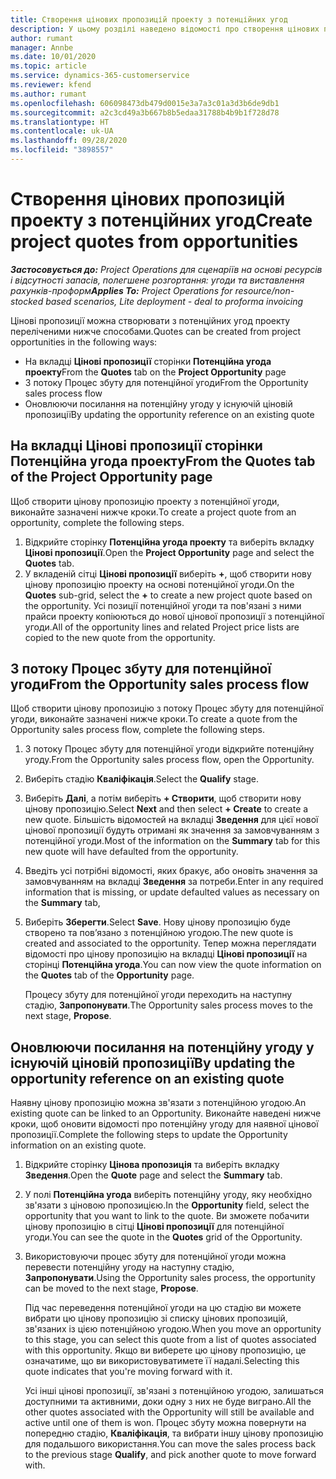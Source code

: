 ```yaml
---
title: Створення цінових пропозицій проекту з потенційних угод
description: У цьому розділі наведено відомості про створення цінових пропозицій проекту з потенційних угод.
author: rumant
manager: Annbe
ms.date: 10/01/2020
ms.topic: article
ms.service: dynamics-365-customerservice
ms.reviewer: kfend
ms.author: rumant
ms.openlocfilehash: 606098473db479d0015e3a7a3c01a3d3b6de9db1
ms.sourcegitcommit: a2c3cd49a3b667b8b5edaa31788b4b9b1f728d78
ms.translationtype: HT
ms.contentlocale: uk-UA
ms.lasthandoff: 09/28/2020
ms.locfileid: "3898557"
---
```

# <a name="create-project-quotes-from-opportunities"></a><span data-ttu-id="9c63a-103">Створення цінових пропозицій проекту з потенційних угод</span><span class="sxs-lookup"><span data-stu-id="9c63a-103">Create project quotes from opportunities</span></span>

<span data-ttu-id="9c63a-104">_**Застосовується до:** Project Operations для сценаріїв на основі ресурсів і відсутності запасів, полегшене розгортання: угоди та виставлення рахунків-проформ_</span><span class="sxs-lookup"><span data-stu-id="9c63a-104">_**Applies To:** Project Operations for resource/non-stocked based scenarios, Lite deployment - deal to proforma invoicing_</span></span>

<span data-ttu-id="9c63a-105">Цінові пропозиції можна створювати з потенційних угод проекту переліченими нижче способами.</span><span class="sxs-lookup"><span data-stu-id="9c63a-105">Quotes can be created from project opportunities in the following ways:</span></span>

- <span data-ttu-id="9c63a-106">На вкладці **Цінові пропозиції** сторінки **Потенційна угода проекту**</span><span class="sxs-lookup"><span data-stu-id="9c63a-106">From the **Quotes** tab on the **Project Opportunity** page</span></span>
- <span data-ttu-id="9c63a-107">З потоку Процес збуту для потенційної угоди</span><span class="sxs-lookup"><span data-stu-id="9c63a-107">From the Opportunity sales process flow</span></span>
- <span data-ttu-id="9c63a-108">Оновлюючи посилання на потенційну угоду у існуючій ціновій пропозиції</span><span class="sxs-lookup"><span data-stu-id="9c63a-108">By updating the opportunity reference on an existing quote</span></span>

## <a name="from-the-quotes-tab-of-the-project-opportunity-page"></a><span data-ttu-id="9c63a-109">На вкладці Цінові пропозиції сторінки Потенційна угода проекту</span><span class="sxs-lookup"><span data-stu-id="9c63a-109">From the Quotes tab of the Project Opportunity page</span></span>

<span data-ttu-id="9c63a-110">Щоб створити цінову пропозицію проекту з потенційної угоди, виконайте зазначені нижче кроки.</span><span class="sxs-lookup"><span data-stu-id="9c63a-110">To create a project quote from an opportunity, complete the following steps.</span></span>

1. <span data-ttu-id="9c63a-111">Відкрийте сторінку **Потенційна угода проекту** та виберіть вкладку **Цінові пропозиції**.</span><span class="sxs-lookup"><span data-stu-id="9c63a-111">Open the **Project Opportunity** page and select the **Quotes** tab.</span></span> 
2. <span data-ttu-id="9c63a-112">У вкладеній сітці **Цінові пропозиції** виберіть **+**, щоб створити нову цінову пропозицію проекту на основі потенційної угоди.</span><span class="sxs-lookup"><span data-stu-id="9c63a-112">On the **Quotes** sub-grid, select the **+** to create a new project quote based on the opportunity.</span></span> <span data-ttu-id="9c63a-113">Усі позиції потенційної угоди та пов'язані з ними прайси проекту копіюються до нової цінової пропозиції з потенційної угоди.</span><span class="sxs-lookup"><span data-stu-id="9c63a-113">All of the opportunity lines and related Project price lists are copied to the new quote from the opportunity.</span></span>

## <a name="from-the-opportunity-sales-process-flow"></a><span data-ttu-id="9c63a-114">З потоку Процес збуту для потенційної угоди</span><span class="sxs-lookup"><span data-stu-id="9c63a-114">From the Opportunity sales process flow</span></span>

<span data-ttu-id="9c63a-115">Щоб створити цінову пропозицію з потоку Процес збуту для потенційної угоди, виконайте зазначені нижче кроки.</span><span class="sxs-lookup"><span data-stu-id="9c63a-115">To create a quote from the Opportunity sales process flow, complete the following steps.</span></span>

1. <span data-ttu-id="9c63a-116">З потоку Процес збуту для потенційної угоди відкрийте потенційну угоду.</span><span class="sxs-lookup"><span data-stu-id="9c63a-116">From the Opportunity sales process flow, open the Opportunity.</span></span>
2. <span data-ttu-id="9c63a-117">Виберіть стадію **Кваліфікація**.</span><span class="sxs-lookup"><span data-stu-id="9c63a-117">Select the **Qualify** stage.</span></span> 
3. <span data-ttu-id="9c63a-118">Виберіть **Далі**, а потім виберіть **+ Створити**, щоб створити нову цінову пропозицію.</span><span class="sxs-lookup"><span data-stu-id="9c63a-118">Select **Next** and then select **+ Create** to create a new quote.</span></span> <span data-ttu-id="9c63a-119">Більшість відомостей на вкладці **Зведення** для цієї нової цінової пропозиції будуть отримані як значення за замовчуванням з потенційної угоди.</span><span class="sxs-lookup"><span data-stu-id="9c63a-119">Most of the information on the **Summary** tab for this new quote will have defaulted from the opportunity.</span></span> 
4. <span data-ttu-id="9c63a-120">Введіть усі потрібні відомості, яких бракує, або оновіть значення за замовчуванням на вкладці **Зведення** за потреби.</span><span class="sxs-lookup"><span data-stu-id="9c63a-120">Enter in any required information that is missing, or update defaulted values as necessary on the **Summary** tab,</span></span>
5. <span data-ttu-id="9c63a-121">Виберіть **Зберегти**.</span><span class="sxs-lookup"><span data-stu-id="9c63a-121">Select **Save**.</span></span> <span data-ttu-id="9c63a-122">Нову цінову пропозицію буде створено та пов’язано з потенційною угодою.</span><span class="sxs-lookup"><span data-stu-id="9c63a-122">The new quote is created and associated to the opportunity.</span></span> <span data-ttu-id="9c63a-123">Тепер можна переглядати відомості про цінову пропозицію на вкладці **Цінові пропозиції** на сторінці **Потенційна угода**.</span><span class="sxs-lookup"><span data-stu-id="9c63a-123">You can now view the quote information on the **Quotes** tab of the **Opportunity** page.</span></span> 

   <span data-ttu-id="9c63a-124">Процесу збуту для потенційної угоди переходить на наступну стадію, **Запропонувати**.</span><span class="sxs-lookup"><span data-stu-id="9c63a-124">The Opportunity sales process moves to the next stage, **Propose**.</span></span>


## <a name="by-updating-the-opportunity-reference-on-an-existing-quote"></a><span data-ttu-id="9c63a-125">Оновлюючи посилання на потенційну угоду у існуючій ціновій пропозиції</span><span class="sxs-lookup"><span data-stu-id="9c63a-125">By updating the opportunity reference on an existing quote</span></span>

<span data-ttu-id="9c63a-126">Наявну цінову пропозицію можна зв'язати з потенційною угодою.</span><span class="sxs-lookup"><span data-stu-id="9c63a-126">An existing quote can be linked to an Opportunity.</span></span> <span data-ttu-id="9c63a-127">Виконайте наведені нижче кроки, щоб оновити відомості про потенційну угоду для наявної цінової пропозиції.</span><span class="sxs-lookup"><span data-stu-id="9c63a-127">Complete the following steps to update the Opportunity information on an existing quote.</span></span>

1. <span data-ttu-id="9c63a-128">Відкрийте сторінку **Цінова пропозиція** та виберіть вкладку **Зведення**.</span><span class="sxs-lookup"><span data-stu-id="9c63a-128">Open the **Quote** page and select the **Summary** tab.</span></span>
2. <span data-ttu-id="9c63a-129">У полі **Потенційна угода** виберіть потенційну угоду, яку необхідно зв'язати з ціновою пропозицією.</span><span class="sxs-lookup"><span data-stu-id="9c63a-129">In the **Opportunity** field, select the opportunity that you want to link to the quote.</span></span> <span data-ttu-id="9c63a-130">Ви зможете побачити цінову пропозицію в сітці **Цінові пропозиції** для потенційної угоди.</span><span class="sxs-lookup"><span data-stu-id="9c63a-130">You can see the quote in the **Quotes** grid of the Opportunity.</span></span> 
3. <span data-ttu-id="9c63a-131">Використовуючи процес збуту для потенційної угоди можна перевести потенційну угоду на наступну стадію, **Запропонувати**.</span><span class="sxs-lookup"><span data-stu-id="9c63a-131">Using the Opportunity sales process, the opportunity can be moved to the next stage, **Propose**.</span></span> 

   <span data-ttu-id="9c63a-132">Під час переведення потенційної угоди на цю стадію ви можете вибрати цю цінову пропозицію зі списку цінових пропозицій, зв'язаних із цією потенційною угодою.</span><span class="sxs-lookup"><span data-stu-id="9c63a-132">When you move an opportunity to this stage, you can select this quote from a list of quotes associated with this opportunity.</span></span> <span data-ttu-id="9c63a-133">Якщо ви виберете цю цінову пропозицію, це означатиме, що ви використовуватимете її надалі.</span><span class="sxs-lookup"><span data-stu-id="9c63a-133">Selecting this quote indicates that you're moving forward with it.</span></span>

   <span data-ttu-id="9c63a-134">Усі інші цінові пропозиції, зв'язані з потенційною угодою, залишаться доступними та активними, доки одну з них не буде виграно.</span><span class="sxs-lookup"><span data-stu-id="9c63a-134">All the other quotes associated with the Opportunity will still be available and active until one of them is won.</span></span> <span data-ttu-id="9c63a-135">Процес збуту можна повернути на попередню стадію, **Кваліфікація**, та вибрати іншу цінову пропозицію для подальшого використання.</span><span class="sxs-lookup"><span data-stu-id="9c63a-135">You can move the sales process back to the previous stage **Qualify**, and pick another quote to move forward with.</span></span>

